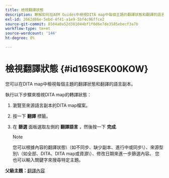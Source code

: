 ```yaml
---
title: 檢視翻譯狀態
description: 瞭解如何在AEM Guides中檢視DITA map中每個主題的翻譯狀態和翻譯的語言副本。
exl-id: 2662d86e-5ebd-4f41-a1e9-5bf4c96ffce2
source-git-commit: 8504a0a52d381044bf1f0d6e7de3585ebecf3a7b
workflow-type: tm+mt
source-wordcount: '144'
ht-degree: 0%

---
```


# 檢視翻譯狀態 {#id169SEK00KOW}

您可以在DITA map中檢視每個主題的翻譯狀態和翻譯的語言副本。

執行以下步驟來檢視DITA map的轉譯狀態：

1. 瀏覽至來源語言副本的DITA map檔案。
1. 按一下 **翻譯** 標籤。
1. 在 **篩選** 面板選取左側的 **翻譯語言** ，然後按一下 **完成**.

   >[!NOTE]
   >
   > 您可以根據內容的翻譯狀態\（如不同步、缺少副本、進行中或同步\）、來源型別\（如全部、DITA、DITA map或資源\）、修改日期來進一步篩選內容。 您也可以輸入關鍵字來搜尋特定主題。

**父級主題：**[&#x200B;翻譯內容](translation.md)
